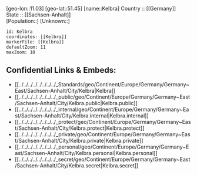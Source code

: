 ﻿---
location: [51.45,11.03] 
mapzoom: [7,12] 
mapmarker: city 
type: City
tags:
- geo/City


SpocWebEntityId: 31373
isDeleted: false
confidential: public

---
[geo-lon::11.03] 
[geo-lat::51.45] 
[name::Kelbra] 
Country :: [[Germany]]  
State :: [[Sachsen-Anhalt]]  
[Population::] 
[Unknown::] 


```leaflet
id: Kelbra
coordinates: [[Kelbra]] 
markerFile: [[Kelbra]] 
defaultZoom: 11 
maxZoom: 18
```


## Confidential Links & Embeds: 
- [[../../../../../../../../_Standards/geo/Continent/Europe/Germany/Germany~East/Sachsen-Anhalt/City/Kelbra|Kelbra]] 
- [[../../../../../../../../_public/geo/Continent/Europe/Germany/Germany~East/Sachsen-Anhalt/City/Kelbra.public|Kelbra.public]] 
- [[../../../../../../../../_internal/geo/Continent/Europe/Germany/Germany~East/Sachsen-Anhalt/City/Kelbra.internal|Kelbra.internal]] 
- [[../../../../../../../../_protect/geo/Continent/Europe/Germany/Germany~East/Sachsen-Anhalt/City/Kelbra.protect|Kelbra.protect]] 
- [[../../../../../../../../_private/geo/Continent/Europe/Germany/Germany~East/Sachsen-Anhalt/City/Kelbra.private|Kelbra.private]] 
- [[../../../../../../../../_personal/geo/Continent/Europe/Germany/Germany~East/Sachsen-Anhalt/City/Kelbra.personal|Kelbra.personal]] 
- [[../../../../../../../../_secret/geo/Continent/Europe/Germany/Germany~East/Sachsen-Anhalt/City/Kelbra.secret|Kelbra.secret]] 
